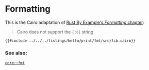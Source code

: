 # Formatting

This is the Cairo adaptation of [Rust By Example's _Formatting_ chapter](https://doc.rust-lang.org/rust-by-example/print/fmt.html):

> Cairo does not support the `{:o}` string

```cairo,editable
{{#include ../../../listings/hello/print/fmt/src/lib.cairo}}
```

### See also:

[`core::fmt`][fmt]

[fmt]: https://docs.swmansion.com/scarb/corelib/core-fmt.html
[fmt_traits]: https://docs.swmansion.com/scarb/corelib/core-fmt.html#traits
